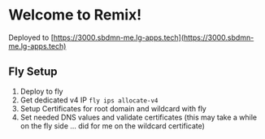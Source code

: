 # Welcome to Remix!

Deployed to [https://3000.sbdmn-me.lg-apps.tech](https://3000.sbdmn-me.lg-apps.tech)

## Fly Setup

1. Deploy to fly
2. Get dedicated v4 IP `fly ips allocate-v4`
3. Setup Certificates for root domain and wildcard with fly
4. Set needed DNS values and validate certificates (this may take a while on the fly side ... did for me on the wildcard certificate)

